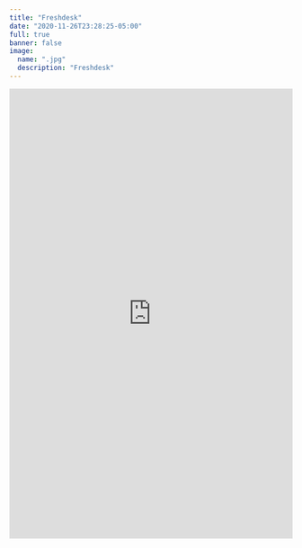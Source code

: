 ```yaml
---
title: "Freshdesk"
date: "2020-11-26T23:28:25-05:00"
full: true
banner: false
image:
  name: ".jpg"
  description: "Freshdesk"
---
```


<div class="fw-ctner">
  <iframe class="fw-iframe" gesture="media" allow="encrypted-media" frameborder="0" allowfullscreen 
  src="https://freshdesk.com/signup/partners-external-iframe-signup">
  </iframe>
</div>
 
 
<script>
  window.addEventListener("message",function(r){if(location.origin!==r.origin){for(var i=["https://www.freshworks.com","https://freshdesk.com","https://freshservice.com"],t=!1,e=0;e<i.length;e++)if(r.origin.indexOf(i[e])>-1){t=!0;break}if(t&&r.data&&function(r){try{JSON.parse(r)}catch(r){return!1}return!0}(r.data)){var n=JSON.parse(r.data);n.signup_finished&&(window.location.href=n.url.trim())}}},!1);
</script>
 
 
<style>
  .fw-ctner {
    position: relative;
    overflow: hidden;
    min-height: 800px;
  }
   
  .fw-iframe {
    position: absolute;
    top: 0;
    left: 0;
    width: 100%;
    height: 100%;
    border: 0;
  }
   
  @media only screen and (min-width: 991px) {
    .fw-ctner {
      min-height: 720px;
    }
  }
  </style>

